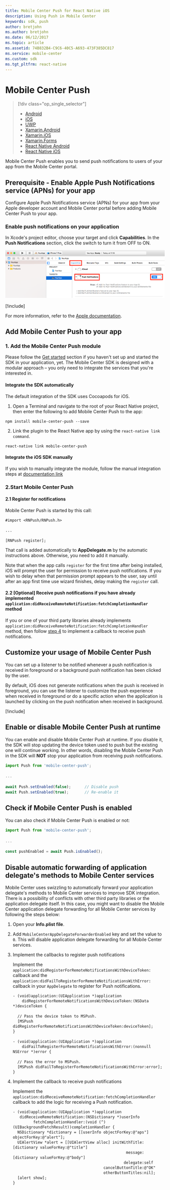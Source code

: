 ```yaml
---
title: Mobile Center Push for React Native iOS
description: Using Push in Mobile Center
keywords: sdk, push
author: bretjohn
ms.author: bretjohn
ms.date: 06/12/2017
ms.topic: article
ms.assetid: 74B832B4-C9C6-40C5-A693-473F385DC817
ms.service: mobile-center
ms.custom: sdk
ms.tgt_pltfrm: react-native
---
```


# Mobile Center Push

> [!div class="op_single_selector"]
> * [Android](android.md)
> * [iOS](ios.md)
> * [UWP](uwp.md)
> * [Xamarin.Android](xamarin-android.md)
> * [Xamarin.iOS](xamarin-ios.md)
> * [Xamarin.Forms](xamarin-forms.md)
> * [React Native Android](react-native-android.md)
> * [React Native iOS](react-native-ios.md)

Mobile Center Push enables you to send push notifications to users of your app from the Mobile Center portal.

## Prerequisite - Enable Apple Push Notifications service (APNs) for your app

Configure Apple Push Notifications service (APNs) for your app from your Apple developer account and Mobile Center portal before adding Mobile Center Push to your app.

### Enable push notifications on your application

 In Xcode's project editor, choose your target and click **Capabilities**. In the **Push Notifications** section, click the switch to turn it from OFF to ON.

![enable-push-capability](images/ios-enable-push-capability.png)

[!include[](apns-setup.md)]

For more information, refer to the [Apple documentation](http://help.apple.com/xcode/mac/current/#/dev11b059073).

## Add Mobile Center Push to your app

### 1. Add the Mobile Center Push module

Please follow the [Get started](~/sdk/getting-started/react-native.md) section if you haven't set up and started the SDK in your application, yet.
The Mobile Center SDK is designed with a modular approach – you only need to integrate the services that you're interested in.

#### Integrate the SDK automatically

The default integration of the SDK uses Cocoapods for iOS.

1. Open a Terminal and navigate to the root of your React Native project, then enter the following to add Mobile Center Push to the app:

  ```
  npm install mobile-center-push --save
  ```

2. Link the plugin to the React Native app by using the `react-native link command`.

  ```
  react-native link mobile-center-push
  ```

#### Integrate the iOS SDK manually

If you wish to manually integrate the module, follow the manual integration steps at [documentation link](~/sdk/getting-started/react-native.md#32-ios-only-integrate-the-ios-sdk-manually)

### 2.Start Mobile Center Push

#### 2.1 Register for notifications

Mobile Center Push is started by this call:

  ```objc
  #import <RNPush/RNPush.h>

  ...

  [RNPush register];
  ```

That call is added automatically to **AppDelegate.m** by the automatic instructions above. Otherwise, you need to add it manually.

Note that when the app calls `register` for the first time after being installed, iOS will prompt the user for permission to receive push notifications. If you wish to delay when that permission prompt appears to the user, say until after an app first time use wizard finishes, delay making the `register` call.

#### 2.2 [Optional] Receive push notifications if you have already implemented `application:didReceiveRemoteNotification:fetchCompletionHandler` method

If you or one of your third party libraries already implements `application:didReceiveRemoteNotification:fetchCompletionHandler` method, then follow [step 4](#disable-automatic-forwarding-of-application-delegates-methods-to-mobile-center-services) to implement a callback to receive push notifications.

## Customize your usage of Mobile Center Push

You can set up a listener to be notified whenever a push notification is received in foreground or a background push notification has been clicked by the user.

By default, iOS does not generate notifications when the push is received in foreground, you can use the listener to customize the push experience when received in foreground or do a specific action when the application is launched by clicking on the push notification when received in background.

[!include[](react-native-listener.md)]

## Enable or disable Mobile Center Push at runtime

You can enable and disable Mobile Center Push at runtime. If you disable it, the SDK will stop updating the device token used to push but the existing one will continue working. In other words, disabling the Mobile Center Push in the SDK will **NOT** stop your application from receiving push notifications.

  ```javascript
  import Push from 'mobile-center-push';

  ...

  await Push.setEnabled(false);      // Disable push
  await Push.setEnabled(true);       // Re-enable it
  ```

## Check if Mobile Center Push is enabled

You can also check if Mobile Center Push is enabled or not:

  ```javascript
  import Push from 'mobile-center-push';

  ...

  const pushEnabled = await Push.isEnabled();
  ```

## Disable automatic forwarding of application delegate's methods to Mobile Center services

Mobile Center uses swizzling to automatically forward your application delegate's methods to Mobile Center services to improve SDK integration. There is a possibility of conflicts with other third party libraries or the application delegate itself. In this case, you might want to disable the Mobile Center application delegate forwarding for all Mobile Center services by following the steps below:

1. Open your **Info.plist file**.
2. Add `MobileCenterAppDelegateForwarderEnabled` key and set the value to `0`. This will disable application delegate forwarding for all Mobile Center services.
3. Implement the callbacks to register push notifications

    Implement the `application:didRegisterForRemoteNotificationsWithDeviceToken:` callback and the `application:didFailToRegisterForRemoteNotificationsWithError:` callback in your `AppDelegate` to register for Push notifications.

    ```objc
    - (void)application:(UIApplication *)application
        didRegisterForRemoteNotificationsWithDeviceToken:(NSData *)deviceToken {

      // Pass the device token to MSPush.
      [MSPush didRegisterForRemoteNotificationsWithDeviceToken:deviceToken];
    }

    - (void)application:(UIApplication *)application
        didFailToRegisterForRemoteNotificationsWithError:(nonnull NSError *)error {

      // Pass the error to MSPush.
      [MSPush didFailToRegisterForRemoteNotificationsWithError:error];
    }
    ```

4. Implement the callback to receive push notifications

    Implement the `application:didReceiveRemoteNotification:fetchCompletionHandler` callback to add the logic for receiving a Push notification.

    ```objc
    - (void)application:(UIApplication *)application
       didReceiveRemoteNotification:(NSDictionary *)userInfo
             fetchCompletionHandler:(void (^)(UIBackgroundFetchResult))completionHandler {
      NSDictionary *dictionary = [[userInfo objectForKey:@"aps"] objectForKey:@"alert"];
      UIAlertView *alert = [[UIAlertView alloc] initWithTitle:[dictionary valueForKey:@"title"]
                                                      message:[dictionary valueForKey:@"body"]
                                                     delegate:self
                                            cancelButtonTitle:@"OK"
                                            otherButtonTitles:nil];
      [alert show];
    }
    ```
